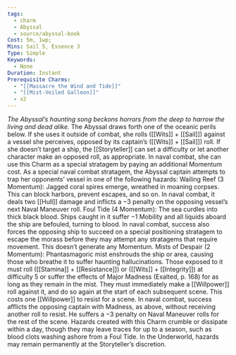 ```yaml
---
tags:
  - charm
  - Abyssal
  - source/abyssal-book
Cost: 5m, 1wp;
Mins: Sail 5, Essence 3
Type: Simple
Keywords:
  - None
Duration: Instant
Prerequisite Charms:
  - "[[Massacre the Wind and Tide]]"
  - "[[Mist-Veiled Galleon]]"
  - x2
---
```

*The Abyssal’s haunting song beckons horrors from the deep to harrow the living and dead alike.*
The Abyssal draws forth one of the oceanic perils below. If she uses it outside of combat, she rolls ([[Wits]] + [[Sail]]) against a vessel she perceives, opposed by its captain’s ([[Wits]] + [[Sail]]) roll. If she doesn’t target a ship, the [[Storyteller]] can set a difficulty or let another character make an opposed roll, as appropriate. In naval combat, she can use this Charm as a special stratagem by paying an additional Momentum cost.
As a special naval combat stratagem, the Abyssal captain attempts to trap her opponents’ vessel in one of the following hazards:
Wailing Reef (3 Momentum): Jagged coral spires emerge, wreathed in moaning corpses. This can block harbors, prevent escapes, and so on. In naval combat, it deals two [[Hull]] damage and inflicts a −3 penalty on the opposing vessel’s next Naval Maneuver roll.
Foul Tide (4 Momentum): The sea curdles into thick black blood. Ships caught in it suffer −1 Mobility and all liquids aboard the ship are befouled, turning to blood. In naval combat, success also forces the opposing ship to succeed on a special positioning stratagem to escape the morass before they may attempt any stratagems that require movement. This doesn’t generate any Momentum.
Mists of Despair (2 Momentum): Phantasmagoric mist enshrouds the ship or area, causing those who breathe it to suffer haunting hallucinations. Those exposed to it must roll ([[Stamina]] + [[Resistance]]) or ([[Wits]] + [[Integrity]]) at difficulty 5 or suffer the effects of Major Madness (Exalted, p. 168) for as long as they remain in the mist. They must immediately make a [[Willpower]] roll against it, and do so again at the start of each subsequent scene. This costs one [[Willpower]] to resist for a scene. In naval combat, success afflicts the opposing captain with Madness, as above, without receiving another roll to resist. He suffers a −3 penalty on Naval Maneuver rolls for the rest of the scene.
Hazards created with this Charm crumble or dissipate within a day, though they may leave traces for up to a season, such as blood clots washing ashore from a Foul Tide. In the Underworld, hazards may remain permanently at the Storyteller’s discretion.